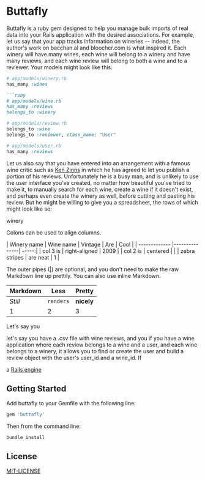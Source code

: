 # Buttafly

Buttafly is a ruby gem designed to help you manage bulk imports of real data into your Rails application with the desired associations. For example, let us say that your app tracks information on wineries -- indeed, the author's work on bacchan.al and bloocher.com is what inspired it. Each winery will have many wines, each wine will belong to a winery and have many reviews, and each wine review will belong to both a wine and to a reviewer. Your models might look like this:

```ruby
# app/models/winery.rb
has_many :wines

```ruby
# app/models/wine.rb
has_many :reviews
belongs_to :winery
```
```ruby
# app/models/review.rb
belongs_to :wine
belongs_to :reviewer, class_name: "User"
```
```ruby
# app/models/user.rb
has_many :reviews
```

Let us also say that you have entered into an arrangement with a famous wine critic such as [Ken Zinns](http://www.grape-nutz.com/kenz/) in which he has agreed to let you publish a portion of his reviews. Unfortunately he is a busy man, and is unlikely to use the user interface you've created, no matter how beautiful you've tried to make it, to manually search for each wine, create a wine if it doesn't exist, and perhaps even create the winery as well, before cutting and pasting his review. But he might be willing to give you a spreadsheet, the rows of which might look like so:

winery 

Colons can be used to align columns.

| Winery name   | Wine name     | Vintage | Are           | Cool  |
| ------------- |---------------| -----:|
| col 3 is      | right-aligned |  2009 |
| col 2 is      | centered      |    |
| zebra stripes | are neat      |     1 |

The outer pipes (|) are optional, and you don't need to make the raw Markdown line up prettily. You can also use inline Markdown.

Markdown | Less | Pretty
--- | --- | ---
*Still* | `renders` | **nicely**
1 | 2 | 3




 Let's say you

let's say you have a .csv file with wine reviews, and you if you have a wine application where each review belongs to a wine and a user, and each wine belongs to a winery, it allows you to find or create the user and build a review object with the user's user_id and a wine_id. If 

a [Rails engine](http://guides.rubyonrails.org/engines.html) 
## Getting Started

Add buttafly to your Gemfile with the following line:

```ruby
gem 'buttafly'
```

Then from the command line:

```console
bundle install
```



## License

[MIT-LICENSE](http://en.wikipedia.org/wiki/MIT_License)